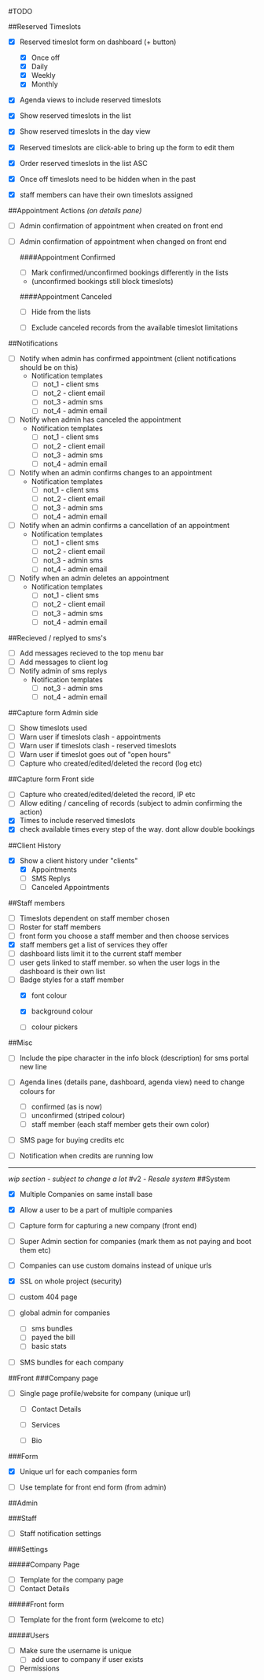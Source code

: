 #TODO

##Reserved Timeslots
- [x] Reserved timeslot form on dashboard (+ button)
  - [x] Once off
  - [x] Daily
  - [x] Weekly
  - [x] Monthly
- [x] Agenda views to include reserved timeslots
- [x] Show reserved timeslots in the list
- [x] Show reserved timeslots in the day view
- [x] Reserved timeslots are click-able to bring up the form to edit them
- [x] Order reserved timeslots in the list ASC
- [x] Once off timeslots need to be hidden when in the past
- [x] staff members can have their own timeslots assigned


##Appointment Actions *(on details pane)*

- [ ] Admin confirmation of appointment when created on front end
- [ ] Admin confirmation of appointment when changed on front end

  ####Appointment Confirmed
  - [ ] Mark confirmed/unconfirmed bookings differently in the lists
   - (unconfirmed bookings still block timeslots)
      
  ####Appointment Canceled
  - [ ] Hide from the lists
  - [ ] Exclude canceled records from the available timeslot limitations



 ##Notifications
- [ ] Notify when admin has confirmed appointment (client notifications should be on this)
  - Notification templates
    - [ ] not_1 - client sms
    - [ ] not_2 - client email
    - [ ] not_3 - admin sms
    - [ ] not_4 - admin email
- [ ] Notify when admin has canceled the appointment
  - Notification templates
    - [ ] not_1 - client sms
    - [ ] not_2 - client email
    - [ ] not_3 - admin sms
    - [ ] not_4 - admin email
- [ ] Notify when an admin confirms changes to an appointment
  - Notification templates
    - [ ] not_1 - client sms
    - [ ] not_2 - client email
    - [ ] not_3 - admin sms
    - [ ] not_4 - admin email
- [ ] Notify when an admin confirms a cancellation of an appointment
  - Notification templates
    - [ ] not_1 - client sms
    - [ ] not_2 - client email
    - [ ] not_3 - admin sms
    - [ ] not_4 - admin email
- [ ] Notify when an admin deletes an appointment
  - Notification templates
    - [ ] not_1 - client sms
    - [ ] not_2 - client email
    - [ ] not_3 - admin sms
    - [ ] not_4 - admin email

##Recieved / replyed to sms's
- [ ] Add messages recieved to the top menu bar
- [ ] Add messages to client log
- [ ] Notify admin of sms replys
  - Notification templates
    - [ ] not_3 - admin sms
    - [ ] not_4 - admin email
    
##Capture form Admin side
- [ ] Show timeslots used
- [ ] Warn user if timeslots clash - appointments
- [ ] Warn user if timeslots clash - reserved timeslots
- [ ] Warn user if timeslot goes out of "open hours"
- [ ] Capture who created/edited/deleted the record (log etc)    

##Capture form Front side
- [ ] Capture who created/edited/deleted the record, IP etc
- [ ] Allow editing / canceling of records (subject to admin confirming the action)
- [x] Times to include reserved timeslots
- [x] check available times every step of the way. dont allow double bookings

##Client History
- [x] Show a client history under "clients"
  - [x] Appointments
  - [ ] SMS Replys
  - [ ] Canceled Appointments
  
##Staff members
  - [ ] Timeslots dependent on staff member chosen
  - [ ] Roster for staff members
  - [ ] front form you choose a staff member and then choose services
  - [x] staff members get a list of services they offer
  - [ ] dashboard lists limit it to the current staff member
  - [ ] user gets linked to staff member. so when the user logs in the dashboard is their own list
  - [ ] Badge styles for a staff member
      - [x] font colour
      - [x] background colour
      - [ ] colour pickers
    
    
    
    
##Misc  
- [ ] Include the pipe character in the info block (description) for sms portal new line
- [ ] Agenda lines (details pane, dashboard, agenda view) need to change colours for 
  - [ ] confirmed (as is now)
  - [ ] unconfirmed (striped colour)
  - [ ] staff member (each staff member gets their own color)
  
- [ ] SMS page for buying credits etc

- [ ] Notification when credits are running low


 
---
*wip section - subject to change a lot*
#v2 - *Resale system*
##System
- [x] Multiple Companies on same install base 
- [x] Allow a user to be a part of multiple companies
- [ ] Capture form for capturing a new company (front end)
- [ ] Super Admin section for companies (mark them as not paying and boot them etc)
- [ ] Companies can use custom domains instead of unique urls
- [x] SSL on whole project (security)
- [ ] custom 404 page
- [ ] global admin for companies
  - [ ] sms bundles
  - [ ] payed the bill
  - [ ] basic stats
- [ ] SMS bundles for each company




 ##Front 
 ###Company page
 - [ ] Single page profile/website for company (unique url)
   - [ ] Contact Details
   - [ ] Services
   - [ ] Bio
   
   
 ###Form
 - [x] Unique url for each companies form
 - [ ] Use template for front end form (from admin)
 
 
##Admin

###Staff
- [ ] Staff notification settings

###Settings

#####Company Page
- [ ] Template for the company page
- [ ] Contact Details

#####Front form
- [ ] Template for the front form (welcome to etc)

#####Users
- [ ] Make sure the username is unique
  - [ ] add user to company if user exists
- [ ] Permissions